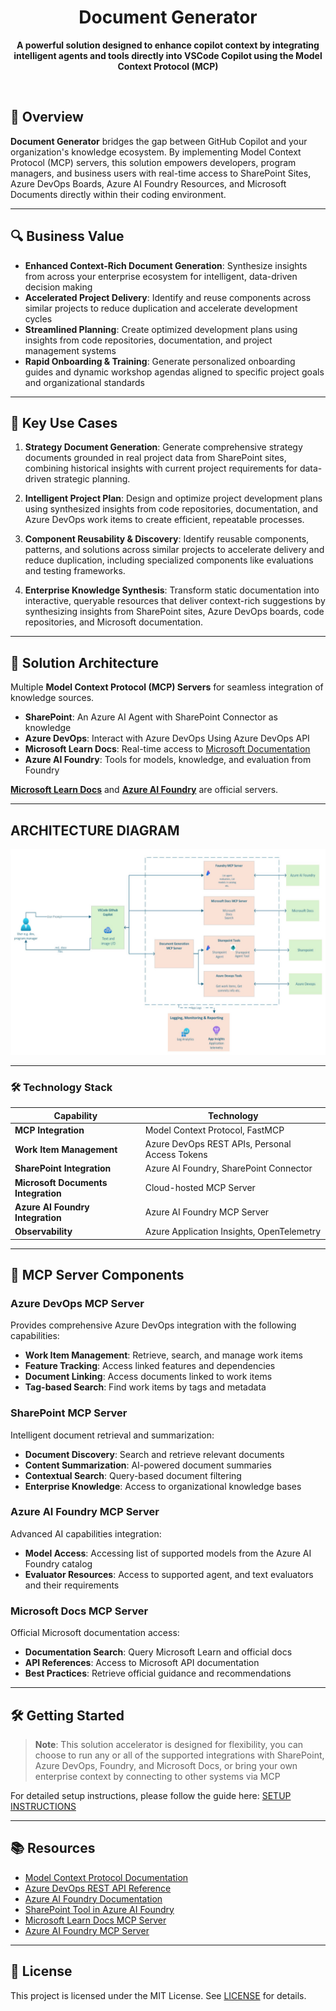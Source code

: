 <div align="center">
  <h1>
    Document Generator
  </h1>
  <p><strong>A powerful solution designed to enhance copilot context by integrating intelligent agents and tools directly into VSCode Copilot using the Model Context Protocol (MCP)</strong></p>
  <br>

</div>

## 🚀 Overview

**Document Generator** bridges the gap between GitHub Copilot and your organization's knowledge ecosystem. By implementing Model Context Protocol (MCP) servers, this solution empowers developers, program managers, and business users with real-time access to SharePoint Sites, Azure DevOps Boards, Azure AI Foundry Resources, and Microsoft Documents directly within their coding environment.

---

## 🔍 Business Value

- **Enhanced Context-Rich Document Generation**: Synthesize insights from across your enterprise ecosystem for intelligent, data-driven decision making
- **Accelerated Project Delivery**: Identify and reuse components across similar projects to reduce duplication and accelerate development cycles
- **Streamlined Planning**: Create optimized development plans using insights from code repositories, documentation, and project management systems
- **Rapid Onboarding & Training**: Generate personalized onboarding guides and dynamic workshop agendas aligned to specific project goals and organizational standards

---

## 💼 Key Use Cases

1. **Strategy Document Generation**: 
Generate comprehensive strategy documents grounded in real project data from SharePoint sites, combining historical insights with current project requirements for data-driven strategic planning.

2. **Intelligent Project Plan**: 
Design and optimize project development plans using synthesized insights from code repositories, documentation, and Azure DevOps work items to create efficient, repeatable processes.

3. **Component Reusability & Discovery**: 
Identify reusable components, patterns, and solutions across similar projects to accelerate delivery and reduce duplication, including specialized components like evaluations and testing frameworks.

4. **Enterprise Knowledge Synthesis**: 
Transform static documentation into interactive, queryable resources that deliver context-rich suggestions by synthesizing insights from SharePoint sites, Azure DevOps boards, code repositories, and Microsoft documentation.

---

## 🧠 Solution Architecture

Multiple **Model Context Protocol (MCP) Servers** for seamless integration of knowledge sources.

- **SharePoint**: An Azure AI Agent with SharePoint Connector as knowledge
- **Azure DevOps**: Interact with Azure DevOps Using Azure DevOps API
- **Microsoft Learn Docs**: Real-time access to [Microsoft Documentation](https://learn.microsoft.com/en-us/)
- **Azure AI Foundry**: Tools for models, knowledge, and evaluation from Foundry

[**Microsoft Learn Docs**](https://github.com/microsoftdocs/mcp) and [**Azure AI Foundry**](https://github.com/azure-ai-foundry/mcp-foundry) are official servers.

---

## ARCHITECTURE DIAGRAM

![Document Generator Architecture](src/solution_accelerators/document_generator/docs/images/document_generator_architecture.png)

---
### 🛠️ Technology Stack

| Capability | Technology |
|------------|------------|
| **MCP Integration** | Model Context Protocol, FastMCP |
| **Work Item Management** | Azure DevOps REST APIs, Personal Access Tokens |
| **SharePoint Integration** | Azure AI Foundry, SharePoint Connector |
| **Microsoft Documents Integration** | Cloud-hosted MCP Server |
| **Azure AI Foundry Integration** | Azure AI Foundry MCP Server |
| **Observability** | Azure Application Insights, OpenTelemetry |

---

## 🔧 MCP Server Components

### Azure DevOps MCP Server
Provides comprehensive Azure DevOps integration with the following capabilities:

- **Work Item Management**: Retrieve, search, and manage work items
- **Feature Tracking**: Access linked features and dependencies
- **Document Linking**: Access documents linked to work items
- **Tag-based Search**: Find work items by tags and metadata

### SharePoint MCP Server
Intelligent document retrieval and summarization:

- **Document Discovery**: Search and retrieve relevant documents
- **Content Summarization**: AI-powered document summaries
- **Contextual Search**: Query-based document filtering
- **Enterprise Knowledge**: Access to organizational knowledge bases

### Azure AI Foundry MCP Server
Advanced AI capabilities integration:

- **Model Access**: Accessing list of supported models from the Azure AI Foundry catalog
- **Evaluator Resources**: Access to supported agent, and text evaluators and their requirements

### Microsoft Docs MCP Server
Official Microsoft documentation access:

- **Documentation Search**: Query Microsoft Learn and official docs
- **API References**: Access to Microsoft API documentation
- **Best Practices**: Retrieve official guidance and recommendations

---

## 🛠️ Getting Started

> **Note**: This solution accelerator is designed for flexibility, you can choose to run any or all of the supported integrations with SharePoint, Azure DevOps, Foundry, and Microsoft Docs, or bring your own enterprise context by connecting to other systems via MCP

For detailed setup instructions, please follow the guide here: [SETUP INSTRUCTIONS](src/solution_accelerators/document_generator/SETUP.md)

---

## 📚 Resources

- [Model Context Protocol Documentation](https://modelcontextprotocol.io/)
- [Azure DevOps REST API Reference](https://docs.microsoft.com/en-us/rest/api/azure/devops/)
- [Azure AI Foundry Documentation](https://learn.microsoft.com/en-us/azure/ai-studio/)
- [SharePoint Tool in Azure AI Foundry](https://learn.microsoft.com/en-us/azure/ai-foundry/agents/how-to/tools/sharepoint)
- [Microsoft Learn Docs MCP Server](https://github.com/microsoftdocs/mcp)
- [Azure AI Foundry MCP Server](https://github.com/azure-ai-foundry/mcp-foundry)

---

## 📄 License

This project is licensed under the MIT License. See [LICENSE](./LICENSE) for details.